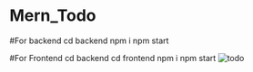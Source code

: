 # Mern_Todo
#For backend 
cd backend
npm i
npm start

#For Frontend
cd backend
cd frontend
npm i
npm start
![todo](https://user-images.githubusercontent.com/92109613/202641580-f09a7c37-85f7-4dab-adda-9762eed41d75.PNG)
